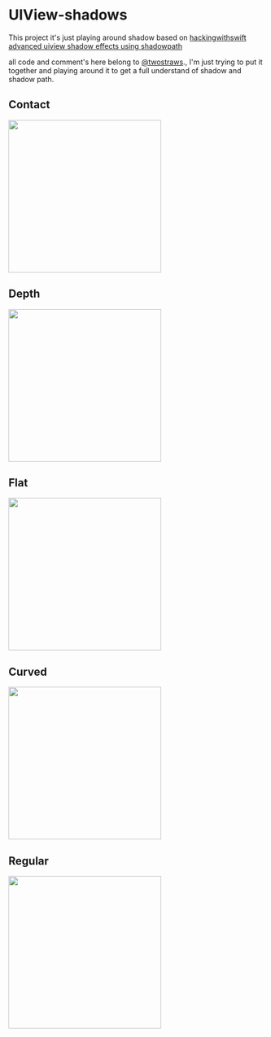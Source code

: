 # UIView-shadows

This project it's just playing around shadow based on
[hackingwithswift advanced uiview shadow effects using shadowpath](https://www.hackingwithswift.com/articles/155/advanced-uiview-shadow-effects-using-shadowpath)

all code and comment's here belong to [@twostraws](https://www.twitter.com/twostraws)., I'm just trying to put it together and playing around it to get a full understand of shadow and shadow path.

## Contact
<img src="https://user-images.githubusercontent.com/17902030/103140442-3f6a6f00-46ef-11eb-8ccc-ec6cbe558dfc.png" width="300">

## Depth
<img src="https://user-images.githubusercontent.com/17902030/103140447-485b4080-46ef-11eb-9efd-a91e2d80e0f0.png" width="300">

## Flat
<img src="https://user-images.githubusercontent.com/17902030/103140450-51e4a880-46ef-11eb-91d7-6ed644a0083b.png" width="300">

## Curved
<img src="https://user-images.githubusercontent.com/17902030/103140455-5ad57a00-46ef-11eb-81b0-fdf405d97c54.png" width="300">

## Regular
<img src="https://user-images.githubusercontent.com/17902030/103140461-6628a580-46ef-11eb-8ef9-926adb0ca95a.png" width="300">
